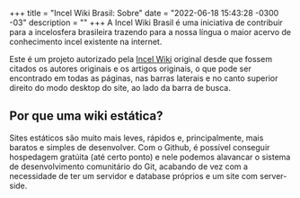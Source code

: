 +++
title = "Incel Wiki Brasil: Sobre"
date = "2022-06-18 15:43:28 -0300 -03"
description = ""
+++
A Incel Wiki Brasil é uma iniciativa de contribuir para a incelosfera brasileira trazendo para a nossa língua o maior acervo de conhecimento incel existente na internet.

Este é um projeto autorizado pela [Incel Wiki](https://incels.wiki/w/Main_Page) original desde que fossem citados os autores originais e os artigos originais, o que pode ser encontrado em todas as páginas, nas barras laterais e no canto superior direito do modo desktop do site, ao lado da barra de busca.

## Por que uma wiki estática?
Sites estáticos são muito mais leves, rápidos e, principalmente, mais baratos e simples de desenvolver. Com o Github, é possível conseguir hospedagem gratúita (até certo ponto) e nele podemos alavancar o sistema de desenvolvimento comunitário do Git, acabando de vez com a necessidade de ter um servidor e database próprios e um site com server-side.